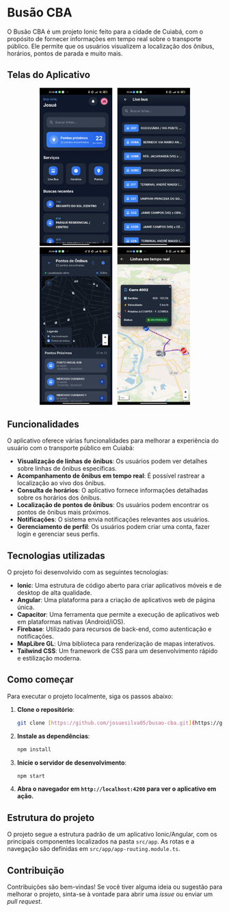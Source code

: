 # Busão CBA

O Busão CBA é um projeto Ionic feito para a cidade de Cuiabá, com o propósito de fornecer informações em tempo real sobre o transporte público. Ele permite que os usuários visualizem a localização dos ônibus, horários, pontos de parada e muito mais.

## Telas do Aplicativo

<p align="center">
  <img src="https://github.com/josuesilva05/busao-cba/blob/main/github/1.jpg" width="170" hspace="4">
  <img src="https://github.com/josuesilva05/busao-cba/blob/main/github/2.jpg" width="170" hspace="4">
  <img src="https://github.com/josuesilva05/busao-cba/blob/main/github/3.jpg" width="170" hspace="4">
  <img src="https://github.com/josuesilva05/busao-cba/blob/main/github/5.jpg" width="170" hspace="4">
</p>


## Funcionalidades

O aplicativo oferece várias funcionalidades para melhorar a experiência do usuário com o transporte público em Cuiabá:

* **Visualização de linhas de ônibus**: Os usuários podem ver detalhes sobre linhas de ônibus específicas.
* **Acompanhamento de ônibus em tempo real**: É possível rastrear a localização ao vivo dos ônibus.
* **Consulta de horários**: O aplicativo fornece informações detalhadas sobre os horários dos ônibus.
* **Localização de pontos de ônibus**: Os usuários podem encontrar os pontos de ônibus mais próximos.
* **Notificações**: O sistema envia notificações relevantes aos usuários.
* **Gerenciamento de perfil**: Os usuários podem criar uma conta, fazer login e gerenciar seus perfis.

## Tecnologias utilizadas

O projeto foi desenvolvido com as seguintes tecnologias:

* **Ionic**: Uma estrutura de código aberto para criar aplicativos móveis e de desktop de alta qualidade.
* **Angular**: Uma plataforma para a criação de aplicativos web de página única.
* **Capacitor**: Uma ferramenta que permite a execução de aplicativos web em plataformas nativas (Android/iOS).
* **Firebase**: Utilizado para recursos de back-end, como autenticação e notificações.
* **MapLibre GL**: Uma biblioteca para renderização de mapas interativos.
* **Tailwind CSS**: Um framework de CSS para um desenvolvimento rápido e estilização moderna.

## Como começar

Para executar o projeto localmente, siga os passos abaixo:

1.  **Clone o repositório**:
    ```bash
    git clone [https://github.com/josuesilva05/busao-cba.git](https://github.com/josuesilva05/busao-cba.git)
    ```

2.  **Instale as dependências**:
    ```bash
    npm install
    ```

3.  **Inicie o servidor de desenvolvimento**:
    ```bash
    npm start
    ```

4.  **Abra o navegador em `http://localhost:4200` para ver o aplicativo em ação.**

## Estrutura do projeto

O projeto segue a estrutura padrão de um aplicativo Ionic/Angular, com os principais componentes localizados na pasta `src/app`. As rotas e a navegação são definidas em `src/app/app-routing.module.ts`.

## Contribuição

Contribuições são bem-vindas! Se você tiver alguma ideia ou sugestão para melhorar o projeto, sinta-se à vontade para abrir uma *issue* ou enviar um *pull request*.
